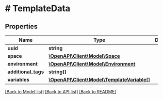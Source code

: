 # # TemplateData

## Properties

Name | Type | Description | Notes
------------ | ------------- | ------------- | -------------
**uuid** | **string** |  | 
**space** | [**\OpenAPI\Client\Model\Space**](Space.md) |  | 
**environment** | [**\OpenAPI\Client\Model\Environment**](Environment.md) |  | [optional] 
**additional_tags** | **string[]** |  | [optional] 
**variables** | [**\OpenAPI\Client\Model\TemplateVariable[]**](TemplateVariable.md) |  | 

[[Back to Model list]](../../README.md#documentation-for-models) [[Back to API list]](../../README.md#documentation-for-api-endpoints) [[Back to README]](../../README.md)


